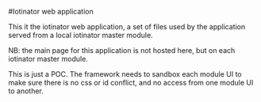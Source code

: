 #Iotinator web application

This it the iotinator web application, a set of files used by the application served from a local iotinator master module.

NB: the main page for this application is not hosted here, but on each iotinator master module.

This is just a POC. The framework needs to sandbox each module UI to make sure there is no css or id conflict, and no access from one module UI to another. 
